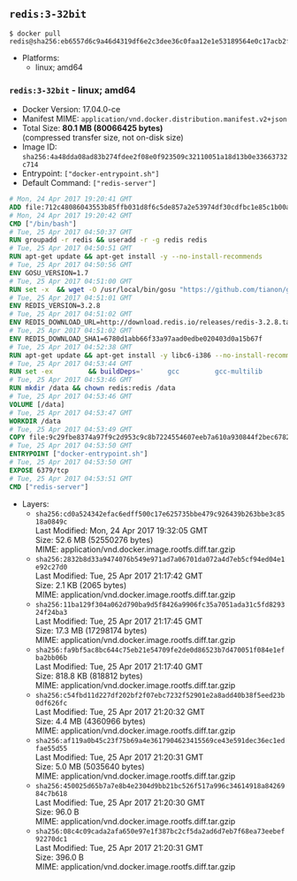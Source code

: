 ## `redis:3-32bit`

```console
$ docker pull redis@sha256:eb6557d6c9a46d4319df6e2c3dee36c0faa12e1e53189564e0c17acb2f451457
```

-	Platforms:
	-	linux; amd64

### `redis:3-32bit` - linux; amd64

-	Docker Version: 17.04.0-ce
-	Manifest MIME: `application/vnd.docker.distribution.manifest.v2+json`
-	Total Size: **80.1 MB (80066425 bytes)**  
	(compressed transfer size, not on-disk size)
-	Image ID: `sha256:4a48dda08ad83b274fdee2f08e0f923509c32110051a18d13b0e33663732c714`
-	Entrypoint: `["docker-entrypoint.sh"]`
-	Default Command: `["redis-server"]`

```dockerfile
# Mon, 24 Apr 2017 19:20:41 GMT
ADD file:712c48086043553b85ffb031d8f6c5de857a2e53974df30cdfbc1e85c1b00a25 in / 
# Mon, 24 Apr 2017 19:20:42 GMT
CMD ["/bin/bash"]
# Tue, 25 Apr 2017 04:50:37 GMT
RUN groupadd -r redis && useradd -r -g redis redis
# Tue, 25 Apr 2017 04:50:51 GMT
RUN apt-get update && apt-get install -y --no-install-recommends 		ca-certificates 		wget 	&& rm -rf /var/lib/apt/lists/*
# Tue, 25 Apr 2017 04:50:56 GMT
ENV GOSU_VERSION=1.7
# Tue, 25 Apr 2017 04:51:00 GMT
RUN set -x 	&& wget -O /usr/local/bin/gosu "https://github.com/tianon/gosu/releases/download/$GOSU_VERSION/gosu-$(dpkg --print-architecture)" 	&& wget -O /usr/local/bin/gosu.asc "https://github.com/tianon/gosu/releases/download/$GOSU_VERSION/gosu-$(dpkg --print-architecture).asc" 	&& export GNUPGHOME="$(mktemp -d)" 	&& gpg --keyserver ha.pool.sks-keyservers.net --recv-keys B42F6819007F00F88E364FD4036A9C25BF357DD4 	&& gpg --batch --verify /usr/local/bin/gosu.asc /usr/local/bin/gosu 	&& rm -r "$GNUPGHOME" /usr/local/bin/gosu.asc 	&& chmod +x /usr/local/bin/gosu 	&& gosu nobody true
# Tue, 25 Apr 2017 04:51:01 GMT
ENV REDIS_VERSION=3.2.8
# Tue, 25 Apr 2017 04:51:02 GMT
ENV REDIS_DOWNLOAD_URL=http://download.redis.io/releases/redis-3.2.8.tar.gz
# Tue, 25 Apr 2017 04:51:02 GMT
ENV REDIS_DOWNLOAD_SHA1=6780d1abb66f33a97aad0edbe020403d0a15b67f
# Tue, 25 Apr 2017 04:52:38 GMT
RUN apt-get update && apt-get install -y libc6-i386 --no-install-recommends && rm -rf /var/lib/apt/lists/*
# Tue, 25 Apr 2017 04:53:44 GMT
RUN set -ex 		&& buildDeps=' 		gcc 		gcc-multilib 		libc6-dev-i386 		make 	' 	&& apt-get update 	&& apt-get install -y $buildDeps --no-install-recommends 	&& rm -rf /var/lib/apt/lists/* 		&& wget -O redis.tar.gz "$REDIS_DOWNLOAD_URL" 	&& echo "$REDIS_DOWNLOAD_SHA1 *redis.tar.gz" | sha1sum -c - 	&& mkdir -p /usr/src/redis 	&& tar -xzf redis.tar.gz -C /usr/src/redis --strip-components=1 	&& rm redis.tar.gz 		&& grep -q '^#define CONFIG_DEFAULT_PROTECTED_MODE 1$' /usr/src/redis/src/server.h 	&& sed -ri 's!^(#define CONFIG_DEFAULT_PROTECTED_MODE) 1$!\1 0!' /usr/src/redis/src/server.h 	&& grep -q '^#define CONFIG_DEFAULT_PROTECTED_MODE 0$' /usr/src/redis/src/server.h 		&& make -C /usr/src/redis 32bit 	&& make -C /usr/src/redis install 		&& rm -r /usr/src/redis 		&& apt-get purge -y --auto-remove $buildDeps
# Tue, 25 Apr 2017 04:53:46 GMT
RUN mkdir /data && chown redis:redis /data
# Tue, 25 Apr 2017 04:53:46 GMT
VOLUME [/data]
# Tue, 25 Apr 2017 04:53:47 GMT
WORKDIR /data
# Tue, 25 Apr 2017 04:53:49 GMT
COPY file:9c29fbe8374a97f9c2d953c9c8b7224554607eeb7a610a930844f2bec678265c in /usr/local/bin/ 
# Tue, 25 Apr 2017 04:53:50 GMT
ENTRYPOINT ["docker-entrypoint.sh"]
# Tue, 25 Apr 2017 04:53:50 GMT
EXPOSE 6379/tcp
# Tue, 25 Apr 2017 04:53:51 GMT
CMD ["redis-server"]
```

-	Layers:
	-	`sha256:cd0a524342efac6edff500c17e625735bbe479c926439b263bbe3c8518a0849c`  
		Last Modified: Mon, 24 Apr 2017 19:32:05 GMT  
		Size: 52.6 MB (52550276 bytes)  
		MIME: application/vnd.docker.image.rootfs.diff.tar.gzip
	-	`sha256:2832b8d33a9474076b549e971ad7a06701da072a4d7eb5cf94ed04e1e92c27d0`  
		Last Modified: Tue, 25 Apr 2017 21:17:42 GMT  
		Size: 2.1 KB (2065 bytes)  
		MIME: application/vnd.docker.image.rootfs.diff.tar.gzip
	-	`sha256:11ba129f304a062d790ba9d5f8426a9906fc35a7051ada31c5fd829324f24ba3`  
		Last Modified: Tue, 25 Apr 2017 21:17:45 GMT  
		Size: 17.3 MB (17298174 bytes)  
		MIME: application/vnd.docker.image.rootfs.diff.tar.gzip
	-	`sha256:fa9bf5ac8bc644c75eb21e54709fe2de0d86523b7d470051f084e1efba2bb06b`  
		Last Modified: Tue, 25 Apr 2017 21:17:40 GMT  
		Size: 818.8 KB (818812 bytes)  
		MIME: application/vnd.docker.image.rootfs.diff.tar.gzip
	-	`sha256:c54fbd11d227df202bf2f07ebc7232f52901e2a8add40b38f5eed23b0df626fc`  
		Last Modified: Tue, 25 Apr 2017 21:20:32 GMT  
		Size: 4.4 MB (4360966 bytes)  
		MIME: application/vnd.docker.image.rootfs.diff.tar.gzip
	-	`sha256:af119a0b45c23f75b69a4e3617904623415569ce43e591dec36ec1edfae55d55`  
		Last Modified: Tue, 25 Apr 2017 21:20:31 GMT  
		Size: 5.0 MB (5035640 bytes)  
		MIME: application/vnd.docker.image.rootfs.diff.tar.gzip
	-	`sha256:450025d65b7a7e8b4e2304d9bb21bc526f517a996c34614918a8426984c7b618`  
		Last Modified: Tue, 25 Apr 2017 21:20:30 GMT  
		Size: 96.0 B  
		MIME: application/vnd.docker.image.rootfs.diff.tar.gzip
	-	`sha256:08c4c09cada2afa650e97e1f387bc2cf5da2ad6d7eb7f68ea73eebef92270dc1`  
		Last Modified: Tue, 25 Apr 2017 21:20:31 GMT  
		Size: 396.0 B  
		MIME: application/vnd.docker.image.rootfs.diff.tar.gzip
